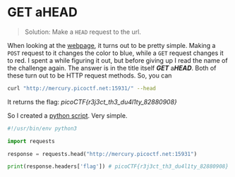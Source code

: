 # GET aHEAD

> Solution: Make a `HEAD` request to the url. 

When looking at the [webpage](view-source:http://mercury.picoctf.net:15931/), it turns out to be pretty simple. Making a `POST` request to it changes the color to blue, while a `GET` request changes it to red. I spent a while figuring it out, but before giving up I read the name of the challenge again. The answer is in the title itself ***GET*** a***HEAD***. Both of these turn out to be HTTP request methods. So, you can
```bash
curl "http://mercury.picoctf.net:15931/" --head
```
It returns the flag: *picoCTF{r3j3ct_th3_du4l1ty_82880908}*

So I created a [python script](./solution.py).
Very simple.

```python
#!/usr/bin/env python3

import requests

response = requests.head("http://mercury.picoctf.net:15931")

print(response.headers['flag']) # picoCTF{r3j3ct_th3_du4l1ty_82880908}
```